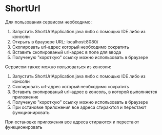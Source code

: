 # ShortUrl
Для пользования сервисом необходимо:
1. Запустить ShortUrlApplication.java либо с помощью IDE либо из консоли
2. Открыть в браузере URL: localhost:8080/
3. Скопировать url-адрес который необходимо сократить
4. Вставить скопированый url-адрес в поле для ввода
6. Полученую "короткую" ссылку можно использовать в браузере

Сервисом также можно пользоваться из консоли:
1. Запустить ShortUrlApplication.java либо с помощью IDE либо из консоли
3. Скопировать url-адрес который необходимо сократить
4. Вставить скопированый url-адрес в консоль, в которой выполняется приложение
5. Полученую "короткую" ссылку можно использовать в браузере
6. При остановке приложения все адреса стираются и перестают функционировать

При остановке приложения все адреса стираются и перестают функционировать


